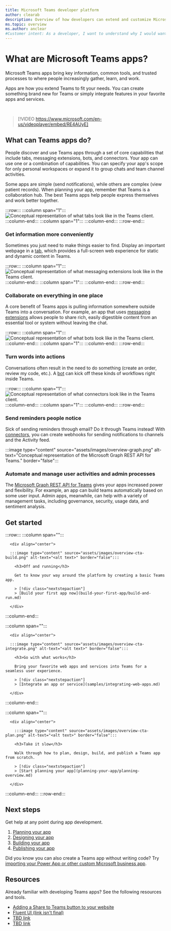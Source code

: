 ```yaml
---
title: Microsoft Teams developer platform
author: clearab
description: Overview of how developers can extend and customize Microsoft Teams features using the Teams platform.
ms.topic: overview
ms.author: anclear
#Customer intent: As a developer, I want to understand why I would want to build a Teams app so that I can solve business problems.
---
```

# What are Microsoft Teams apps?

Microsoft Teams apps bring key information, common tools, and trusted processes to where people increasingly gather, learn, and work.

Apps are how you extend Teams to fit your needs. You can create something brand new for Teams or simply integrate features in your favorite apps and services.

<br>

> [!VIDEO https://www.microsoft.com/en-us/videoplayer/embed/RE4AUyE]

## What can Teams apps do?

People discover and use Teams apps through a set of core capabilities that include tabs, messaging extensions, bots, and connectors. Your app can use one or a combination of capabilities. You can specify your app's scope for only personal workspaces or expand it to group chats and team channel activities.

Some apps are simple (send notifications), while others are complex (view patient records). When planning your app, remember that Teams is a collaboration hub. The best Teams apps help people express themselves and work better together.

:::row:::
   :::column span="1":::
      ![Conceptual representation of what tabs look like in the Teams client.](assets/images/overview-tabs.png)
   :::column-end:::
   :::column span="1":::
   :::column-end:::
:::row-end:::

### Get information more conveniently

Sometimes you just need to make things easier to find. Display an important webpage in a [tab](tabs/what-are-tabs.md), which provides a full-screen web experience for static and dynamic content in Teams.

:::row:::
   :::column span="1":::
      ![Conceptual representation of what messaging extensions look like in the Teams client.](assets\images\overview-messaging.png)
   :::column-end:::
   :::column span="1":::
   :::column-end:::
:::row-end:::

### Collaborate on everything in one place

A core benefit of Teams apps is pulling information somewhere outside Teams into a conversation. For example, an app that uses [messaging extensions](messaging-extensions/what-are-messaging-extensions.md) allows people to share rich, easily digestible content from an essential tool or system without leaving the chat.

:::row:::
   :::column span="1":::
      ![Conceptual representation of what bots look like in the Teams client.](assets/images/overview-bots.png)
   :::column-end:::
   :::column span="1":::
   :::column-end:::
:::row-end:::

### Turn words into actions

Conversations often result in the need to do something (create an order, review my code, etc.). A [bot](bots/what-are-bots.md) can kick off these kinds of workflows right inside Teams.

:::row:::
   :::column span="1":::
      ![Conceptual representation of what connectors look like in the Teams client.](assets/images/overview-connectors.png)
   :::column-end:::
   :::column span="1":::
   :::column-end:::
:::row-end:::

### Send reminders people notice

Sick of sending reminders through email? Do it through Teams instead! With [connectors](webhooks-and-connectors/what-are-webhooks-and-connectors.md), you can create webhooks for sending notifications to channels and the Activity feed.

:::image type="content" source="assets/images/overview-graph.png" alt-text="Conceptual representation of the Microsoft Graph REST API for Teams." border="false":::

### Automate and manage user activities and admin processes

The [Microsoft Graph REST API for Teams](graph-api/rsc/resource-specific-consent.md) gives your apps increased power and flexibility. For example, an app can build teams automatically based on some user input. Admin apps, meanwhile, can help with a variety of management tasks, including governance, security, usage data, and sentiment analysis.

## Get started

:::row:::
   :::column span="":::

      <div align="center">

      :::image type="content" source="assets/images/overview-cta-build.png" alt-text="<alt text>" border="false":::
      
        <h3>Off and running</h3>

        Get to know your way around the platform by creating a basic Teams app.

        > [!div class="nextstepaction"]
        > [Build your first app now](build-your-first-app/build-and-run.md)

      </div>

   :::column-end:::

   :::column span="":::

      <div align="center">

      :::image type="content" source="assets/images/overview-cta-integrate.png" alt-text="<alt text>" border="false":::
      
        <h3>Go with what works</h3>

        Bring your favorite web apps and services into Teams for a seamless user experience.

        > [!div class="nextstepaction"]
        > [Integrate an app or service](samples/integrating-web-apps.md)

      </div>
   :::column-end:::

   :::column span="":::

      <div align="center">

        :::image type="content" source="assets/images/overview-cta-plan.png" alt-text="<alt text>" border="false":::
      
        <h3>Take it slow</h3>

        Walk through how to plan, design, build, and publish a Teams app from scratch.

        > [!div class="nextstepaction"]
        > [Start planning your app](planning-your-app/planning-overview.md)

      </div>

   :::column-end:::
:::row-end:::

## Next steps

Get help at any point during app development.

1. [Planning your app](planning-your-app/planning-overview.md)
1. [Designing your app](designing-your-app/designing-overview.md)
1. [Building your app](concepts/build-and-test/prepare-your-o365-tenant.md)
1. [Publishing your app](concepts/deploy-and-publish/overview.md)

Did you know you can also create a Teams app without writing code? Try [importing your Power App or other custom Microsoft business app](samples/importing-custom-microsoft-apps.md).

## Resources

Already familiar with developing Teams apps? See the following resources and tools.

* [Adding a Share to Teams button to your website](concepts/build-and-test/share-to-teams.md)
* [Fluent UI (link isn't final)](https://fluentsite.z22.web.core.windows.net/)
* [TBD link](https://www.microsoft.com)
* [TBD link](https://www.microsoft.com)

